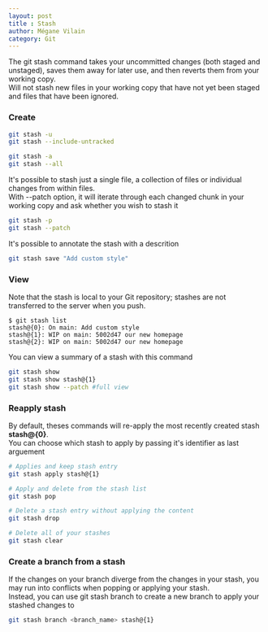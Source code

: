 ```yaml
---
layout: post
title : Stash
author: Mégane Vilain
category: Git
---
```


The git stash command takes your uncommitted changes (both staged and unstaged), saves them away for later use, and then reverts them from your working copy. <br>
Will not stash new files in your working copy that have not yet been staged and files that have been ignored. 

### Create

```bash 
git stash -u
git stash --include-untracked
```

```bash
git stash -a
git stash --all
```

It's possible to stash just a single file, a collection of files or individual changes from within files. <br>
With --patch option, it will iterate through each changed chunk in your working copy and ask whether you wish to stash it 

```bash
git stash -p
git stash --patch 
```


It's possible to annotate the stash with a descrition 

```bash
git stash save "Add custom style"
```

### View 

Note that the stash is local to your Git repository; stashes are not transferred to the server when you push.

```console
$ git stash list
stash@{0}: On main: Add custom style
stash@{1}: WIP on main: 5002d47 our new homepage
stash@{2}: WIP on main: 5002d47 our new homepage
```

You can view a summary of a stash with this command 

```bash
git stash show
git stash show stash@{1}
git stash show --patch #full view
```

### Reapply stash

By default, theses commands will re-apply the most recently created stash **stash@{0}**. <br>
You can choose which stash to apply by passing it's identifier as last arguement

```bash
# Applies and keep stash entry
git stash apply stash@{1}
```

```bash
# Apply and delete from the stash list
git stash pop 
```

```bash
# Delete a stash entry without applying the content
git stash drop 
```

```bash
# Delete all of your stashes
git stash clear
```

### Create a branch from a stash

If the changes on your branch diverge from the changes in your stash, you may run into conflicts when popping or applying your stash. <br>
Instead, you can use git stash branch to create a new branch to apply your stashed changes to


```bash
git stash branch <branch_name> stash@{1}
```
